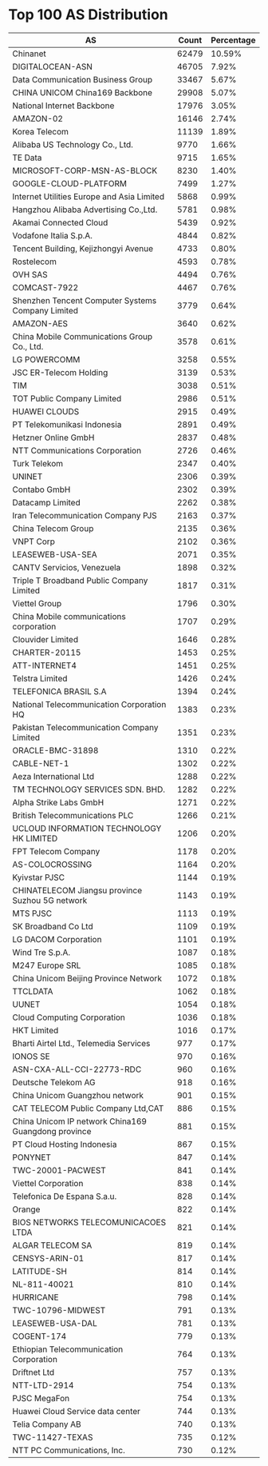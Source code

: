 # Top 100 AS Distribution
| AS | Count | Percentage |
|----|----|----|
| Chinanet | 62479 | 10.59% |
| DIGITALOCEAN-ASN | 46705 | 7.92% |
| Data Communication Business Group | 33467 | 5.67% |
| CHINA UNICOM China169 Backbone | 29908 | 5.07% |
| National Internet Backbone | 17976 | 3.05% |
| AMAZON-02 | 16146 | 2.74% |
| Korea Telecom | 11139 | 1.89% |
| Alibaba US Technology Co., Ltd. | 9770 | 1.66% |
| TE Data | 9715 | 1.65% |
| MICROSOFT-CORP-MSN-AS-BLOCK | 8230 | 1.40% |
| GOOGLE-CLOUD-PLATFORM | 7499 | 1.27% |
| Internet Utilities Europe and Asia Limited | 5868 | 0.99% |
| Hangzhou Alibaba Advertising Co.,Ltd. | 5781 | 0.98% |
| Akamai Connected Cloud | 5439 | 0.92% |
| Vodafone Italia S.p.A. | 4844 | 0.82% |
| Tencent Building, Kejizhongyi Avenue | 4733 | 0.80% |
| Rostelecom | 4593 | 0.78% |
| OVH SAS | 4494 | 0.76% |
| COMCAST-7922 | 4467 | 0.76% |
| Shenzhen Tencent Computer Systems Company Limited | 3779 | 0.64% |
| AMAZON-AES | 3640 | 0.62% |
| China Mobile Communications Group Co., Ltd. | 3578 | 0.61% |
| LG POWERCOMM | 3258 | 0.55% |
| JSC ER-Telecom Holding | 3139 | 0.53% |
| TIM | 3038 | 0.51% |
| TOT Public Company Limited | 2986 | 0.51% |
| HUAWEI CLOUDS | 2915 | 0.49% |
| PT Telekomunikasi Indonesia | 2891 | 0.49% |
| Hetzner Online GmbH | 2837 | 0.48% |
| NTT Communications Corporation | 2726 | 0.46% |
| Turk Telekom | 2347 | 0.40% |
| UNINET | 2306 | 0.39% |
| Contabo GmbH | 2302 | 0.39% |
| Datacamp Limited | 2262 | 0.38% |
| Iran Telecommunication Company PJS | 2163 | 0.37% |
| China Telecom Group | 2135 | 0.36% |
| VNPT Corp | 2102 | 0.36% |
| LEASEWEB-USA-SEA | 2071 | 0.35% |
| CANTV Servicios, Venezuela | 1898 | 0.32% |
| Triple T Broadband Public Company Limited | 1817 | 0.31% |
| Viettel Group | 1796 | 0.30% |
| China Mobile communications corporation | 1707 | 0.29% |
| Clouvider Limited | 1646 | 0.28% |
| CHARTER-20115 | 1453 | 0.25% |
| ATT-INTERNET4 | 1451 | 0.25% |
| Telstra Limited | 1426 | 0.24% |
| TELEFONICA BRASIL S.A | 1394 | 0.24% |
| National Telecommunication Corporation HQ | 1383 | 0.23% |
| Pakistan Telecommunication Company Limited | 1351 | 0.23% |
| ORACLE-BMC-31898 | 1310 | 0.22% |
| CABLE-NET-1 | 1302 | 0.22% |
| Aeza International Ltd | 1288 | 0.22% |
| TM TECHNOLOGY SERVICES SDN. BHD. | 1282 | 0.22% |
| Alpha Strike Labs GmbH | 1271 | 0.22% |
| British Telecommunications PLC | 1266 | 0.21% |
| UCLOUD INFORMATION TECHNOLOGY HK LIMITED | 1206 | 0.20% |
| FPT Telecom Company | 1178 | 0.20% |
| AS-COLOCROSSING | 1164 | 0.20% |
| Kyivstar PJSC | 1144 | 0.19% |
| CHINATELECOM Jiangsu province Suzhou 5G network | 1143 | 0.19% |
| MTS PJSC | 1113 | 0.19% |
| SK Broadband Co Ltd | 1109 | 0.19% |
| LG DACOM Corporation | 1101 | 0.19% |
| Wind Tre S.p.A. | 1087 | 0.18% |
| M247 Europe SRL | 1085 | 0.18% |
| China Unicom Beijing Province Network | 1072 | 0.18% |
| TTCLDATA | 1062 | 0.18% |
| UUNET | 1054 | 0.18% |
| Cloud Computing Corporation | 1036 | 0.18% |
| HKT Limited | 1016 | 0.17% |
| Bharti Airtel Ltd., Telemedia Services | 977 | 0.17% |
| IONOS SE | 970 | 0.16% |
| ASN-CXA-ALL-CCI-22773-RDC | 960 | 0.16% |
| Deutsche Telekom AG | 918 | 0.16% |
| China Unicom Guangzhou network | 901 | 0.15% |
| CAT TELECOM Public Company Ltd,CAT | 886 | 0.15% |
| China Unicom IP network China169 Guangdong province | 881 | 0.15% |
| PT Cloud Hosting Indonesia | 867 | 0.15% |
| PONYNET | 847 | 0.14% |
| TWC-20001-PACWEST | 841 | 0.14% |
| Viettel Corporation | 838 | 0.14% |
| Telefonica De Espana S.a.u. | 828 | 0.14% |
| Orange | 822 | 0.14% |
| BIOS NETWORKS TELECOMUNICACOES LTDA | 821 | 0.14% |
| ALGAR TELECOM SA | 819 | 0.14% |
| CENSYS-ARIN-01 | 817 | 0.14% |
| LATITUDE-SH | 814 | 0.14% |
| NL-811-40021 | 810 | 0.14% |
| HURRICANE | 798 | 0.14% |
| TWC-10796-MIDWEST | 791 | 0.13% |
| LEASEWEB-USA-DAL | 781 | 0.13% |
| COGENT-174 | 779 | 0.13% |
| Ethiopian Telecommunication Corporation | 764 | 0.13% |
| Driftnet Ltd | 757 | 0.13% |
| NTT-LTD-2914 | 754 | 0.13% |
| PJSC MegaFon | 754 | 0.13% |
| Huawei Cloud Service data center | 744 | 0.13% |
| Telia Company AB | 740 | 0.13% |
| TWC-11427-TEXAS | 735 | 0.12% |
| NTT PC Communications, Inc. | 730 | 0.12% |

